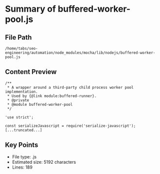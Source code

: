 # Summary of buffered-worker-pool.js
  
## File Path
`/home/tabs/seo-engineering/automation/node_modules/mocha/lib/nodejs/buffered-worker-pool.js`

## Content Preview
```
/**
 * A wrapper around a third-party child process worker pool implementation.
 * Used by {@link module:buffered-runner}.
 * @private
 * @module buffered-worker-pool
 */

'use strict';

const serializeJavascript = require('serialize-javascript');
[...truncated...]
```

## Key Points
- File type: .js
- Estimated size: 5192 characters
- Lines: 189
